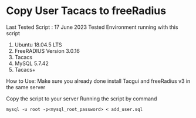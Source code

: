 # Copy User Tacacs to freeRadius

Last Tested Script : 17 June 2023
Tested Environment running with this script
  1. Ubuntu 18.04.5 LTS
  2. FreeRADIUS Version 3.0.16
  3. Tacacs
  5. MySQL 5.7.42
  6. Tacacs+ 

How to Use:
Make sure you already done install Tacgui and freeRadius v3 in the same server

Copy the script to your server
Running the script by command

```mysql -u root -p<mysql_root_password> < add_user.sql ```
